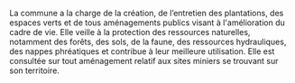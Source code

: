 La commune a la charge de la création, de l’entretien des plantations, des espaces verts et de tous aménagements publics visant à l'amélioration du cadre de vie. Elle veille à la protection des ressources naturelles, notamment des forêts, des sols, de la faune, des ressources hydrauliques, des nappes phréatiques et contribue à leur meilleure utilisation. Elle est consultée sur tout aménagement relatif aux sites miniers se trouvant sur son territoire.